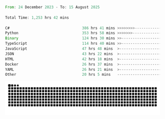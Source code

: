 <!--START_SECTION:waka-->

```rust
From: 24 December 2023 - To: 15 August 2025

Total Time: 1,253 hrs 42 mins

C#                                 386 hrs 41 mins >>>>>>>>-----------------   30.36 %
Python                             353 hrs 58 mins >>>>>>>------------------   27.79 %
Binary                             124 hrs 30 mins >>-----------------------   09.77 %
TypeScript                         114 hrs 40 mins >>-----------------------   09.00 %
JavaScript                         47 hrs 48 mins  >------------------------   03.75 %
JSON                               43 hrs 22 mins  >------------------------   03.41 %
HTML                               42 hrs 18 mins  >------------------------   03.32 %
Docker                             26 hrs 37 mins  >------------------------   02.09 %
YAML                               26 hrs 21 mins  >------------------------   02.07 %
Other                              20 hrs 5 mins   -------------------------   01.58 %
```

<!--END_SECTION:waka-->


<picture>
  <source media="(prefers-color-scheme: dark)" srcset="https://raw.githubusercontent.com/jeerawut97/jeerawut97/output/github-contribution-grid-snake.svg">
  <img alt="github contribution grid snake animation" src="https://raw.githubusercontent.com/jeerawut97/jeerawut97/output/github-contribution-grid-snake.svg">
</picture>
